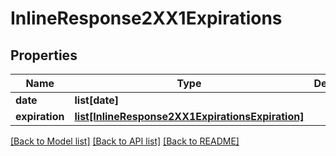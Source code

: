 # InlineResponse2XX1Expirations

## Properties
Name | Type | Description | Notes
------------ | ------------- | ------------- | -------------
**date** | **list[date]** |  | [optional] 
**expiration** | [**list[InlineResponse2XX1ExpirationsExpiration]**](InlineResponse2XX1ExpirationsExpiration.md) |  | [optional] 

[[Back to Model list]](../README.md#documentation-for-models) [[Back to API list]](../README.md#documentation-for-api-endpoints) [[Back to README]](../README.md)


